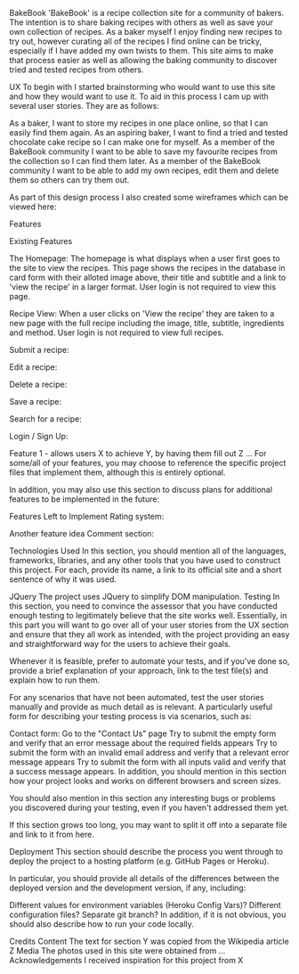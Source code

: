 BakeBook
'BakeBook' is a recipe collection site for a community of bakers. The intention is to share baking recipes with others as well as save your own
collection of recipes. As a baker myself I enjoy finding new recipes to try out, however curating all of the recipes I find online
can be tricky, especially if I have added my own twists to them. This site aims to make that process easier as well as allowing the baking community
to discover tried and tested recipes from others.

UX
To begin with I started brainstorming who would want to use this site and how they would want to use it. To aid in this process I cam up with several user stories.
They are as follows:

As a baker, I want to store my recipes in one place online, so that I can easily find them again.
As an aspiring baker, I want to find a tried and tested chocolate cake recipe so I can make one for myself.
As a member of the BakeBook community I want to be able to save my favourite recipes from the collection so I can find them later.
As a member of the BakeBook community I want to be able to add my own recipes, edit them and delete them so others can try them out.

As part of this design process I also created some wireframes which can be viewed here:

Features

Existing Features

The Homepage:
The homepage is what displays when a user first goes to the site to view the recipes. This page shows the recipes in the database in card form
with their alloted image above, their title and subtitle and a link to 'view the recipe' in a larger format. User login is not required
to view this page.

Recipe View:
When a user clicks on 'View the recipe' they are taken to a new page with the full recipe including the image, title, subtitle, ingredients and method.
User login is not required to view full recipes.

Submit a recipe:

Edit a recipe:

Delete a recipe:

Save a recipe:

Search for a recipe:

Login / Sign Up:

Feature 1 - allows users X to achieve Y, by having them fill out Z
...
For some/all of your features, you may choose to reference the specific project files that implement them, although this is entirely optional.

In addition, you may also use this section to discuss plans for additional features to be implemented in the future:

Features Left to Implement
Rating system:

Another feature idea
Comment section:

Technologies Used
In this section, you should mention all of the languages, frameworks, libraries, and any other tools that you have used to construct this project. For each, provide its name, a link to its official site and a short sentence of why it was used.

JQuery
The project uses JQuery to simplify DOM manipulation.
Testing
In this section, you need to convince the assessor that you have conducted enough testing to legitimately believe that the site works well. Essentially, in this part you will want to go over all of your user stories from the UX section and ensure that they all work as intended, with the project providing an easy and straightforward way for the users to achieve their goals.

Whenever it is feasible, prefer to automate your tests, and if you've done so, provide a brief explanation of your approach, link to the test file(s) and explain how to run them.

For any scenarios that have not been automated, test the user stories manually and provide as much detail as is relevant. A particularly useful form for describing your testing process is via scenarios, such as:

Contact form:
Go to the "Contact Us" page
Try to submit the empty form and verify that an error message about the required fields appears
Try to submit the form with an invalid email address and verify that a relevant error message appears
Try to submit the form with all inputs valid and verify that a success message appears.
In addition, you should mention in this section how your project looks and works on different browsers and screen sizes.

You should also mention in this section any interesting bugs or problems you discovered during your testing, even if you haven't addressed them yet.

If this section grows too long, you may want to split it off into a separate file and link to it from here.

Deployment
This section should describe the process you went through to deploy the project to a hosting platform (e.g. GitHub Pages or Heroku).

In particular, you should provide all details of the differences between the deployed version and the development version, if any, including:

Different values for environment variables (Heroku Config Vars)?
Different configuration files?
Separate git branch?
In addition, if it is not obvious, you should also describe how to run your code locally.

Credits
Content
The text for section Y was copied from the Wikipedia article Z
Media
The photos used in this site were obtained from ...
Acknowledgements
I received inspiration for this project from X